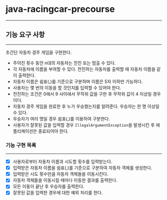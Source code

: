 # java-racingcar-precourse

---

## **기능 요구 사항**

---

초간단 자동차 경주 게임을 구현한다.
- 주어진 횟수 동안 n대의 자동차는 전진 또는 멈출 수 있다.
- 각 자동차에 이름을 부여할 수 있다. 전진하는 자동차를 출력할 때 자동차 이름을 같이 출력한다.
- 자동차 이름은 쉼표(,)를 기준으로 구분하며 이름은 5자 이하만 가능하다.
- 사용자는 몇 번의 이동을 할 것인지를 입력할 수 있어야 한다.
- 전진하는 조건은 0에서 9 사이에서 무작위 값을 구한 후 무작위 값이 4 이상일 경우이다.
- 자동차 경주 게임을 완료한 후 누가 우승했는지를 알려준다. 우승자는 한 명 이상일 수 있다.
- 우승자가 여러 명일 경우 쉼표(,)를 이용하여 구분한다.
- 사용자가 잘못된 값을 입력할 경우 `IllegalArgumentException`을 발생시킨 후 애플리케이션은 종료되어야 한다.


### **기능 구현 목록**

---

- [x] 사용자로부터 자동차 이름과 시도할 횟수를 입력받는다. 
- [x] 입력받은 자동차 이름을 쉼표(,)를 기준으로 구분하여 자동차 객체를 생성한다. 
- [x] 입력받은 시도 횟수만큼 자동차 객체들을 이동시킨다. 
- [x] 자동차 객체들을 이동시킬 때마다 이동한 결과를 출력한다. 
- [x] 모든 이동이 끝난 후 우승자를 출력한다. 
- [x] 잘못된 값을 입력한 경우에 대한 예외 처리를 한다.
